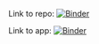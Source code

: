 Link to repo:
[![Binder](https://mybinder.org/badge_logo.svg)](https://mybinder.org/v2/gh/marcs994/Corona_Tracker_Last/master)

Link to app:
[![Binder](https://mybinder.org/badge_logo.svg)](https://mybinder.org/v2/gh/marcs994/Corona_Tracker_Last/master?filepath=Corina_Trackerv2.ipynb)

